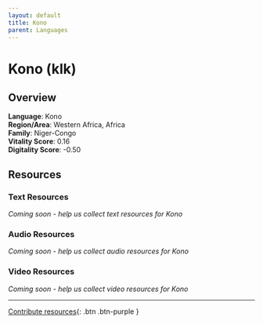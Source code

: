 ```yaml
---
layout: default
title: Kono
parent: Languages
---
```


# Kono (klk)

## Overview

**Language**: Kono  
**Region/Area**: Western Africa, Africa  
**Family**: Niger-Congo  
**Vitality Score**: 0.16  
**Digitality Score**: -0.50  

## Resources

### Text Resources
*Coming soon - help us collect text resources for Kono*

### Audio Resources
*Coming soon - help us collect audio resources for Kono*

### Video Resources
*Coming soon - help us collect video resources for Kono*

---

[Contribute resources](https://fairtrain.github.io/){: .btn .btn-purple }
